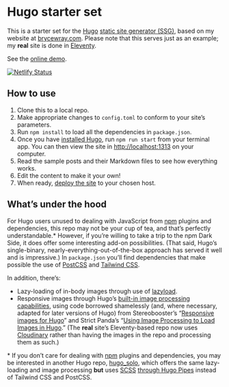 # Hugo starter set

This is a starter set for the [Hugo](https://gohugo.io) [static site generator (SSG)](https://staticgen.com), based on my website at [brycewray.com](https://brycewray.com). Please note that this serves just as an example; my **real** site is done in [Eleventy](https://11ty.dev).

See the [online demo](https://hugo-site-css-grid.netlify.app/).

[![Netlify Status](https://api.netlify.com/api/v1/badges/dbf86fd7-5d17-4476-879d-8847b6213b50/deploy-status)](https://app.netlify.com/sites/hugo-site-css-grid/deploys)

## How to use

1. Clone this to a local repo.
2. Make appropriate changes to `config.toml` to conform to your site’s parameters.
3. Run `npm install` to load all the dependencies in `package.json`.
4. Once you have [installed Hugo](https://gohugo.io/getting-started/installing/), run `npm run start` from your terminal app. You can then view the site in [http://localhost:1313](http://localhost:1313) on your computer.
5. Read the sample posts and their Markdown files to see how everything works.
6. Edit the content to make it your own!
7. When ready, [deploy the site](https://gohugo.io/hosting-and-deployment/) to your chosen host.


## What’s under the hood

For Hugo users unused to dealing with JavaScript from [npm](https://npmjs.org) plugins and dependencies, this repo may not be your cup of tea, and that’s perfectly understandable.* However, if you’re willing to take a trip to the npm Dark Side, it does offer some interesting add-on possibilities. (That said, Hugo’s single-binary, nearly-everything-out-of-the-box approach has served it well and is impressive.) In `package.json` you’ll find dependencies that make possible the use of [PostCSS](https://postcss.org) and [Tailwind CSS](https://tailwindcss.com).

In addition, there’s:

- Lazy-loading of in-body images through use of [lazyload](https://github.com/verlok/vanilla-lazyload).
- Responsive images through Hugo’s [built-in image processing capabilities](https://gohugo.io/content-management/image-processing/), using code borrowed shamelessly (and, where necessary, adapted for later versions of Hugo) from Stereobooster’s “[Responsive images for Hugo](https://dev.to/stereobooster/responsive-images-for-hugo-dn9)” and Strict Panda’s “[Using Image Processing to Load Images in Hugo](https://blog.strict-panda.com/post/image-processing-media-queries/).” (The **real** site’s Eleventy-based repo now uses [Cloudinary](https://cloudinary.com) rather than having the images in the repo and processing them as such.)


\* If you don’t care for dealing with [npm](https://npmjs.org) plugins and dependencies, you may be interested in another Hugo repo, [hugo_solo](https://github.com/brycewray/hugo_solo), which offers the same lazy-loading and image processing **but** uses [SCSS](https://sass-lang.com/) [through Hugo Pipes](https://gohugo.io/hugo-pipes/scss-sass/) instead of Tailwind CSS and PostCSS.